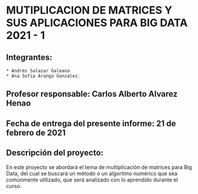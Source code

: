 # MUTIPLICACION DE MATRICES Y SUS APLICACIONES PARA BIG DATA 2021 - 1

## Integrantes:

```
* Andrés Salazar Galeano
* Ana Sofia Arango Gonzalez.
```

## Profesor responsable: Carlos Alberto Alvarez Henao

## Fecha de entrega del presente informe: 21 de febrero de 2021

## Descripción del proyecto:

En este proyecto se abordará el tema de multiplicación de matrices para Big Data, del cual se buscará un método o un algoritmo numérico que sea comúnmente utilizado, que será analizado con lo aprendido durante el curso.
